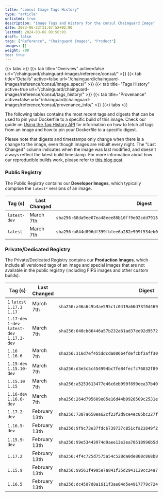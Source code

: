 ```yaml
---
title: "consul Image Tags History"
type: "article"
unlisted: true
description: "Image Tags and History for the consul Chainguard Image"
date: 2023-06-22T11:07:52+02:00
lastmod: 2024-03-08 00:56:03
draft: false
tags: ["Reference", "Chainguard Images", "Product"]
images: []
weight: 700
toc: true
---
```


{{< tabs >}}
{{< tab title="Overview" active=false url="/chainguard/chainguard-images/reference/consul/" >}}
{{< tab title="Details" active=false url="/chainguard/chainguard-images/reference/consul/image_specs/" >}}
{{< tab title="Tags History" active=true url="/chainguard/chainguard-images/reference/consul/tags_history/" >}}
{{< tab title="Provenance" active=false url="/chainguard/chainguard-images/reference/consul/provenance_info/" >}}
{{</ tabs >}}

The following tables contains the most recent tags and digests that can be used to pin your Dockerfile to a specific build of this image. Check our guide on [Using the Tag History API](/chainguard/chainguard-images/using-the-tag-history-api/) for information on how to fetch all tags from an image and how to pin your Dockerfile to a specific digest.

Please note that digests and timestamps only change when there is a change to the image, even though images are rebuilt every night. The "Last Changed" column indicates when the image was last modified, and doesn't always reflect the latest build timestamp. For more information about how our reproducible builds work, please refer to [this blog post](https://www.chainguard.dev/unchained/reproducing-chainguards-reproducible-image-builds).

### Public Registry
The Public Registry contains our **Developer Images**, which typically comprise the `latest*` versions of an image.

| Tag (s)       | Last Changed | Digest                                                                    |
|---------------|--------------|---------------------------------------------------------------------------|
|  `latest-dev` | March 7th    | `sha256:68da9ee07ea48eee86b10ff9e02cdd7915e687091611d35666df5d88530a0a6c` |
|  `latest`     | March 7th    | `sha256:b844d896df399fbfee6a282e999f534eb035d9035c3f53ca1a740956b839e14f` |


### Private/Dedicated Registry
The Private/Dedicated Registry contains our **Production Images**, which include all versioned tags of an image and special images that are not available in the public registry (including FIPS images and other custom builds).

| Tag (s)                                       | Last Changed  | Digest                                                                    |
|-----------------------------------------------|---------------|---------------------------------------------------------------------------|
|  `1` `latest` `1.17.3` `1.17`                 | March 7th     | `sha256:a46a6c9b4ae595c1c0419a66d73f0d469503743e96ffaf1af8985e2377619318` |
|  `1.17-dev` `1-dev` `latest-dev` `1.17.3-dev` | March 7th     | `sha256:040cb86446a57b232a61ad37ee92d9572ff30c3237d1ec6a6b51c226759e2358` |
|  `1.16` `1.16.6`                              | March 7th     | `sha256:316d7ef455ddcda086b4fdefcbf3aff301ce42c0f376abf7bf1a6fc3809ed33f` |
|  `1.15-dev` `1.15.10-dev`                     | March 7th     | `sha256:d3e3c5c454994bc7fe84fecfc76832f89ef1ce443742cefcbcd97b1d816381e1` |
|  `1.15.10` `1.15`                             | March 7th     | `sha256:a5253613477e46c6eb999f899eea37b40a56d4cb8d835a341f46435ab82e3ddf` |
|  `1.16-dev` `1.16.6-dev`                      | March 7th     | `sha256:264d795609e85e16d44b9926509c2531e2e88f27e9f4427d10a7c7afc90d8c4d` |
|  `1.17.2-dev`                                 | February 13th | `sha256:7387a650ea62cf23f2d9ce4ec05bc227f6cb9a58ac8a3c10d0305893d6ece39f` |
|  `1.16.5-dev`                                 | February 13th | `sha256:9f9c73e37fdc6739737c851cfa23849f25a7548f9e420f5898766026c9eff39b` |
|  `1.15.9-dev`                                 | February 13th | `sha256:99e53443974d9aee13e3ea70518996b5d18e1d4044281f2dfb343d5dd03d24c9` |
|  `1.17.2`                                     | February 13th | `sha256:4f4c725d7575a54c528da0de808c868b8f20fb3687e534649bf1de32c7dc7284` |
|  `1.15.9`                                     | February 13th | `sha256:99561f4995e7a841f35d2941139cc24a76a547e741de67e47900100dab7bce81` |
|  `1.16.5`                                     | February 13th | `sha256:dc4507d0a1611f3ae84d5e4917779c724042513b6d2f4881772e63292cf4c4a2` |

